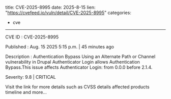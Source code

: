  
title: CVE-2025-8995
date: 2025-8-15
lien: "https://cvefeed.io/vuln/detail/CVE-2025-8995"
categories:
  - cve
---

CVE ID : CVE-2025-8995

Published :  Aug. 15
2025
5:15 p.m. | 45 minutes ago

Description : Authentication Bypass Using an Alternate Path or Channel vulnerability in Drupal Authenticator Login allows Authentication Bypass.This issue affects Authenticator Login: from 0.0.0 before 2.1.4.

Severity: 9.8 | CRITICAL

Visit the link for more details
such as CVSS details
affected products
timeline
and more...
